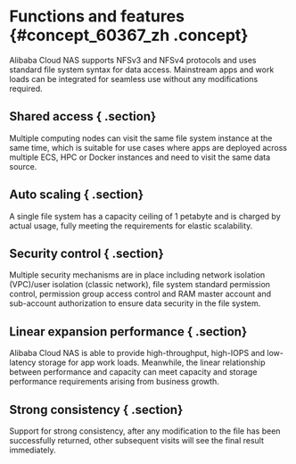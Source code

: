 # Functions and features {#concept_60367_zh .concept}

Alibaba Cloud NAS supports NFSv3 and NFSv4 protocols and uses standard file system syntax for data access. Mainstream apps and work loads can be integrated for seamless use without any modifications required.

## Shared access { .section}

Multiple computing nodes can visit the same file system instance at the same time, which is suitable for use cases where apps are deployed across multiple ECS, HPC or Docker instances and need to visit the same data source.

## Auto scaling { .section}

A single file system has a capacity ceiling of 1 petabyte and is charged by actual usage, fully meeting the requirements for elastic scalability.

## Security control { .section}

Multiple security mechanisms are in place including network isolation \(VPC\)/user isolation \(classic network\), file system standard permission control, permission group access control and RAM master account and sub-account authorization to ensure data security in the file system.

## Linear expansion performance { .section}

Alibaba Cloud NAS is able to provide high-throughput, high-IOPS and low-latency storage for app work loads. Meanwhile, the linear relationship between performance and capacity can meet capacity and storage performance requirements arising from business growth.

## Strong consistency { .section}

Support for strong consistency, after any modification to the file has been successfully returned, other subsequent visits will see the final result immediately.

